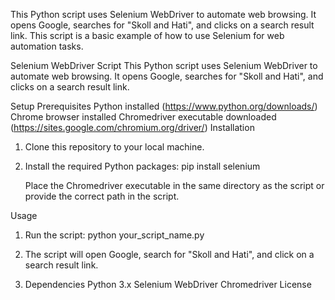 This Python script uses Selenium WebDriver to automate web browsing. It opens Google, searches for "Skoll and Hati", and clicks on a search result link. This script is a basic example of how to use Selenium for web automation tasks.


Selenium WebDriver Script
This Python script uses Selenium WebDriver to automate web browsing. It opens Google, searches for "Skoll and Hati", and clicks on a search result link.

Setup
Prerequisites
Python installed (https://www.python.org/downloads/)
Chrome browser installed
Chromedriver executable downloaded (https://sites.google.com/chromium.org/driver/)
Installation


1. Clone this repository to your local machine.
2. Install the required Python packages:
   pip install selenium

   Place the Chromedriver executable in the same directory as the script or provide the correct path in the script.

Usage
1. Run the script:
python your_script_name.py

2. The script will open Google, search for "Skoll and Hati", and click on a search result link.

3. Dependencies
Python 3.x
Selenium WebDriver
Chromedriver
License
